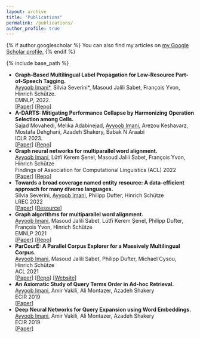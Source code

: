 ```yaml
---
layout: archive
title: "Publications"
permalink: /publications/
author_profile: true
---
```


{% if author.googlescholar %}
  You can also find my articles on <u><a href="{{author.googlescholar}}">my Google Scholar profile</a>.</u>
{% endif %}

{% include base_path %}

<ul class="sparse-list">

  <li>
    <b>Graph-Based Multilingual Label Propagation for Low-Resource Part-of-Speech Tagging.</b><br/>
    <u>Ayyoob Imani*</u>, Silvia Severini*, Masoud Jalili Sabet, François Yvon, Hinrich Schütze.<br/>
    EMNLP, 2022. <br/>
    [<a href="https://arxiv.org/abs/2210.09840" target="_blank">Paper</a>] [<a href="https://github.com/ayyoobimani/GLP-POS"  
  target="_blank">Repo</a>]
	</li>
  <li>
    <b>Λ-DARTS: Mitigating Performance Collapse by Harmonizing Operation Selection among Cells.</b><br/>
    Sajad Movahedi, Melika Adabinejad, <u> Ayyoob Imani</u>, Arezou Keshavarz, Mostafa Dehghani, Azadeh Shakery, Babak N Araabi<br/>
    ICLR 2023. <br/>
    [<a href="https://arxiv.org/abs/2210.07998" target="_blank">Paper</a>] [<a href="https://github.com/dr-faustus/Lambda-DARTS"  
  target="_blank">Repo</a>]
	</li>
  <li>
    <b>Graph neural networks for multiparallel word alignment.</b><br/>
    <u>Ayyoob Imani</u>, Lütfi Kerem Şenel, Masoud Jalili Sabet, François Yvon, Hinrich Schütze<br/>
    Findings of Association for Computational Linguistics (ACL) 2022 <br/>
    [<a href="https://arxiv.org/abs/2203.08654" target="_blank">Paper</a>] [<a href="https://github.com/ayyoobimani/GNN-Align"  
  target="_blank">Repo</a>]
	</li>
  <li>
    <b>Towards a broad coverage named entity resource: A data-efficient approach for many diverse languages.</b><br/>
    Silvia Severini, <u>Ayyoob Imani</u>, Philipp Dufter, Hinrich Schütze<br/>
    LREC 2022  <br/>
    [<a href="https://arxiv.org/abs/2201.12219" target="_blank">Paper</a>] [<a href="http://cistern.cis.lmu.de/ne_bible/"  
  target="_blank">Resource</a>]
	</li>
  <li>
    <b>Graph algorithms for multiparallel word alignment.</b><br/>
    <u>Ayyoob Imani</u>, Masoud Jalili Sabet, Lütfi Kerem Şenel, Philipp Dufter, François Yvon, Hinrich Schütze<br/>
    EMNLP 2021  <br/>
    [<a href="https://arxiv.org/pdf/2109.06283.pdf" target="_blank">Paper</a>] [<a href="https://github.com/cisnlp/graph-align"  
  target="_blank">Repo</a>]
	</li>
  <li>
    <b>ParCourE: A Parallel Corpus Explorer for a Massively Multilingual Corpus.</b><br/>
    <u>Ayyoob Imani</u>, Masoud Jalili Sabet, Philipp Dufter, Michael Cysou, Hinrich Schütze<br/>
    ACL 2021  <br/>
    [<a href="https://arxiv.org/abs/2107.06632" target="_blank">Paper</a>] [<a href="https://github.com/cisnlp/parcoure"  
  target="_blank">Repo</a>] [<a href="http://parcoure.cis.lmu.de"  
  target="_blank">Website</a>]
	</li>
  <li>
    <b>An Axiomatic Study of Query Terms Order in Ad-hoc Retrieval.</b><br/>
    <u>Ayyoob Imani</u>, Amir Vakili, Ali Montazer, Azadeh Shakery<br/>
    ECIR 2019  <br/>
    [<a href="https://arxiv.org/abs/1811.03569" target="_blank">Paper</a>]
	</li>
  <li>
    <b>Deep Neural Networks for Query Expansion using Word Embeddings.</b><br/>
    <u>Ayyoob Imani</u>, Amir Vakili, Ali Montazer, Azadeh Shakery<br/>
    ECIR 2019  <br/>
    [<a href="https://arxiv.org/abs/1811.03514" target="_blank">Paper</a>]
	</li>
   
</ul>
